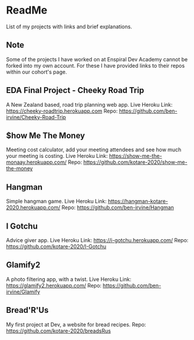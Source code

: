 # ReadMe
List of my projects with links and brief explanations.

## Note
Some of the projects I have worked on at Enspiral Dev Academy cannot be forked into my own account. For these I have provided links to their repos within our cohort's page.

## EDA Final Project - Cheeky Road Trip
A New Zealand based, road trip planning web app.
Live Heroku Link: https://cheeky-roadtrip.herokuapp.com
Repo: https://github.com/ben-irvine/Cheeky-Road-Trip

## $how Me The Money
Meeting cost calculator, add your meeting attendees and see how much your meeting is costing.
Live Heroku Link: https://show-me-the-monaay.herokuapp.com/ 
Repo: https://github.com/kotare-2020/show-me-the-money

## Hangman
Simple hangman game.
Live Heroku Link: https://hangman-kotare-2020.herokuapp.com/
Repo: https://github.com/ben-irvine/Hangman

## I Gotchu
Advice giver app.
Live Heroku Link: https://i-gotchu.herokuapp.com/
Repo: https://github.com/kotare-2020/I-Gotchu

## Glamify2
A photo filtering app, with a twist.
Live Heroku Link: https://glamify2.herokuapp.com/
Repo: https://github.com/ben-irvine/Glamify

## Bread'R'Us
My first project at Dev, a website for bread recipes.
Repo: https://github.com/kotare-2020/breadsRus
